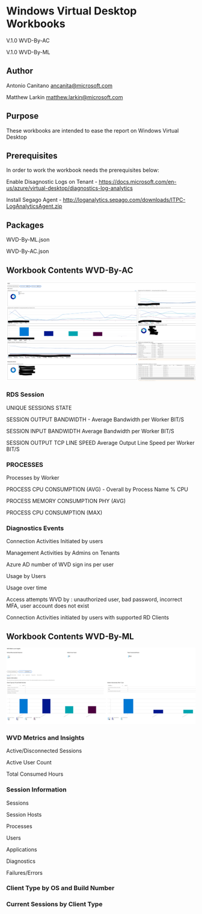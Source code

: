 # Windows Virtual Desktop  Workbooks

V.1.0 WVD-By-AC

V.1.0 WVD-By-ML

## Author

Antonio Canitano    ancanita@microsoft.com

Matthew Larkin      matthew.larkin@microsoft.com

## Purpose

These workbooks are intended to ease the report on Windows Virtual Desktop

## Prerequisites
In order to work the workbook needs the prerequisites below:

Enable Disagnostic Logs on Tenant - https://docs.microsoft.com/en-us/azure/virtual-desktop/diagnostics-log-analytics 

Install Segago Agent - http://loganalytics.sepago.com/downloads/ITPC-LogAnalyticsAgent.zip

## Packages

WVD-By-ML.json

WVD-By-AC.json

## Workbook Contents WVD-By-AC

![WB Snapshot](./.media/wvd-snapshot1.PNG)

### RDS Session

UNIQUE SESSIONS STATE

SESSION OUTPUT BANDWIDTH - Average Bandwidth per Worker BIT/S

SESSION INPUT BANDWIDTH Average Bandwidth per Worker BIT/S

SESSION OUTPUT TCP LINE SPEED Average Output Line Speed per Worker BIT/S

### PROCESSES

Processes by Worker

PROCESS CPU CONSUMPTION (AVG) - Overall by Process Name % CPU

PROCESS MEMORY CONSUMPTION PHY (AVG)

PROCESS CPU CONSUMPTION (MAX)

### Diagnostics Events

Connection Activities Initiated by users

Management Activities by Admins on Tenants

Azure AD number of WVD sign ins per user

Usage by Users

Usage over time

Access attempts WVD by : unauthorized user, bad password, incorrect MFA, user account does not exist

Connection Activities initiated by users with supported RD Clients

## Workbook Contents WVD-By-ML

![WB Snapshot](./.media/wvd-snapshot2.PNG)

### WVD Metrics and Insights

Active/Disconnected Sessions

Active User Count

Total Consumed Hours

### Session Information

Sessions

Session Hosts

Processes

Users

Applications

Diagnostics

Failures/Errors

### Client Type by OS and Build Number

### Current Sessions by Client Type
